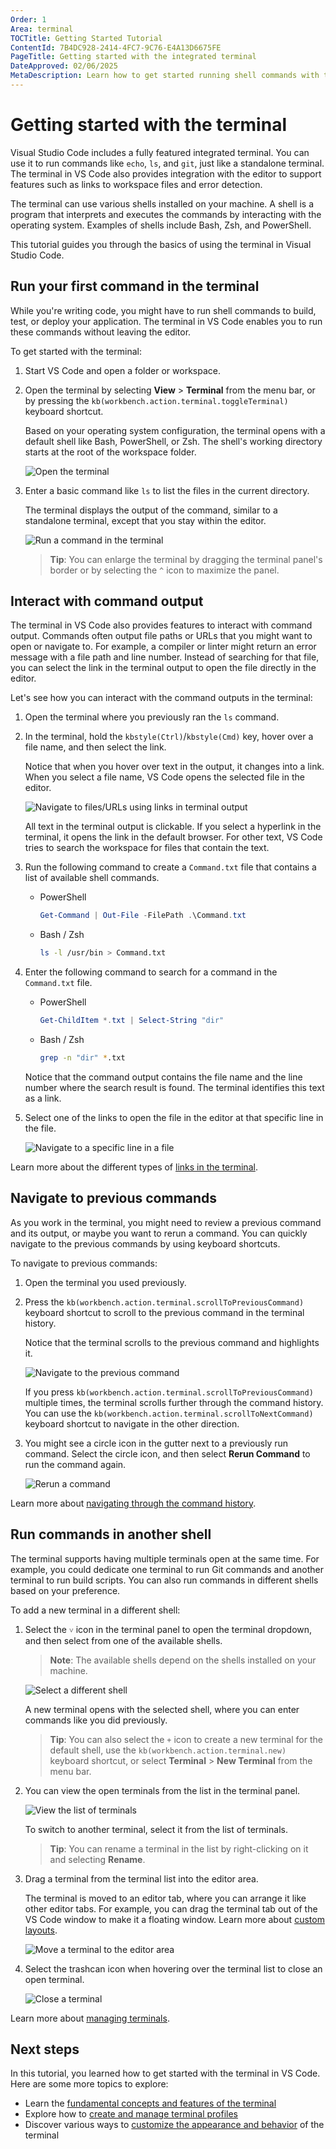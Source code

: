 ```yaml
---
Order: 1
Area: terminal
TOCTitle: Getting Started Tutorial
ContentId: 7B4DC928-2414-4FC7-9C76-E4A13D6675FE
PageTitle: Getting started with the integrated terminal
DateApproved: 02/06/2025
MetaDescription: Learn how to get started running shell commands with the integrated terminal in Visual Studio Code.
---
```

# Getting started with the terminal

Visual Studio Code includes a fully featured integrated terminal. You can use it to run commands like `echo`, `ls`, and `git`, just like a standalone terminal. The terminal in VS Code also provides integration with the editor to support features such as links to workspace files and error detection.

The terminal can use various shells installed on your machine. A shell is a program that interprets and executes the commands by interacting with the operating system. Examples of shells include Bash, Zsh, and PowerShell.

This tutorial guides you through the basics of using the terminal in Visual Studio Code.

## Run your first command in the terminal

While you're writing code, you might have to run shell commands to build, test, or deploy your application. The terminal in VS Code enables you to run these commands without leaving the editor.

To get started with the terminal:

1. Start VS Code and open a folder or workspace.

1. Open the terminal by selecting **View** > **Terminal** from the menu bar, or by pressing the `kb(workbench.action.terminal.toggleTerminal)` keyboard shortcut.

    Based on your operating system configuration, the terminal opens with a default shell like Bash, PowerShell, or Zsh. The shell's working directory starts at the root of the workspace folder.

    ![Open the terminal](./images/getting-started/open-terminal.png)

1. Enter a basic command like `ls` to list the files in the current directory.

    The terminal displays the output of the command, similar to a standalone terminal, except that you stay within the editor.

    ![Run a command in the terminal](./images/getting-started/terminal-output.png)

    > **Tip**: You can enlarge the terminal by dragging the terminal panel's border or by selecting the `^` icon to maximize the panel.

## Interact with command output

The terminal in VS Code also provides features to interact with command output. Commands often output file paths or URLs that you might want to open or navigate to. For example, a compiler or linter might return an error message with a file path and line number. Instead of searching for that file, you can select the link in the terminal output to open the file directly in the editor.

Let's see how you can interact with the command outputs in the terminal:

1. Open the terminal where you previously ran the `ls` command.

1. In the terminal, hold the `kbstyle(Ctrl)`/`kbstyle(Cmd)` key, hover over a file name, and then select the link.

    Notice that when you hover over text in the output, it changes into a link. When you select a file name, VS Code opens the selected file in the editor.

    ![Navigate to files/URLs using links in terminal output](./images/getting-started/terminal-links.png)

    All text in the terminal output is clickable. If you select a hyperlink in the terminal, it opens the link in the default browser. For other text, VS Code tries to search the workspace for files that contain the text.

1. Run the following command to create a `Command.txt` file that contains a list of available shell commands.

    * PowerShell

        ```powershell
        Get-Command | Out-File -FilePath .\Command.txt
        ```

    * Bash / Zsh

        ```bash
        ls -l /usr/bin > Command.txt
        ```

1. Enter the following command to search for a command in the `Command.txt` file.

    * PowerShell

        ```powershell
        Get-ChildItem *.txt | Select-String "dir"
        ```

    * Bash / Zsh

        ```bash
        grep -n "dir" *.txt
        ```

    Notice that the command output contains the file name and the line number where the search result is found. The terminal identifies this text as a link.

1. Select one of the links to open the file in the editor at that specific line in the file.

    ![Navigate to a specific line in a file](./images/getting-started/terminal-line-column.png)

Learn more about the different types of [links in the terminal](/docs/terminal/basics.md#links).

## Navigate to previous commands

As you work in the terminal, you might need to review a previous command and its output, or maybe you want to rerun a command. You can quickly navigate to the previous commands by using keyboard shortcuts.

To navigate to previous commands:

1. Open the terminal you used previously.

1. Press the `kb(workbench.action.terminal.scrollToPreviousCommand)` keyboard shortcut to scroll to the previous command in the terminal history.

    Notice that the terminal scrolls to the previous command and highlights it.

    ![Navigate to the previous command](./images/getting-started/previous-command.png)

    If you press `kb(workbench.action.terminal.scrollToPreviousCommand)` multiple times, the terminal scrolls further through the command history. You can use the `kb(workbench.action.terminal.scrollToNextCommand)` keyboard shortcut to navigate in the other direction.

1. You might see a circle icon in the gutter next to a previously run command. Select the circle icon, and then select **Rerun Command** to run the command again.

    ![Rerun a command](./images/getting-started/rerun-command.png)

Learn more about [navigating through the command history](/docs/terminal/shell-integration.md#command-navigation).

## Run commands in another shell

The terminal supports having multiple terminals open at the same time. For example, you could dedicate one terminal to run Git commands and another terminal to run build scripts. You can also run commands in different shells based on your preference.

To add a new terminal in a different shell:

1. Select the `˅` icon in the terminal panel to open the terminal dropdown, and then select from one of the available shells.

    > **Note**: The available shells depend on the shells installed on your machine.

    ![Select a different shell](./images/getting-started/select-shell.png)

    A new terminal opens with the selected shell, where you can enter commands like you did previously.

    > **Tip**: You can also select the `+` icon to create a new terminal for the default shell, use the `kb(workbench.action.terminal.new)` keyboard shortcut, or select **Terminal** > **New Terminal** from the menu bar.

1. You can view the open terminals from the list in the terminal panel.

    ![View the list of terminals](./images/getting-started/terminal-list.png)

    To switch to another terminal, select it from the list of terminals.

    > **Tip**: You can rename a terminal in the list by right-clicking on it and selecting **Rename**.

1. Drag a terminal from the terminal list into the editor area.

    The terminal is moved to an editor tab, where you can arrange it like other editor tabs. For example, you can drag the terminal tab out of the VS Code window to make it a floating window. Learn more about [custom layouts](/docs/editor/custom-layout.md#editor).

    ![Move a terminal to the editor area](./images/getting-started/move-terminal.png)

1. Select the trashcan icon when hovering over the terminal list to close an open terminal.

    ![Close a terminal](./images/getting-started/close-terminal.png)

Learn more about [managing terminals](/docs/terminal/basics.md#managing-terminals).

## Next steps

In this tutorial, you learned how to get started with the terminal in VS Code. Here are some more topics to explore:

* Learn the [fundamental concepts and features of the terminal](/docs/terminal/basics.md)
* Explore how to [create and manage terminal profiles](/docs/terminal/profiles.md)
* Discover various ways to [customize the appearance and behavior](/docs/terminal/appearance.md) of the terminal
